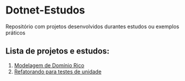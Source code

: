 # Dotnet-Estudos
Repositório com projetos desenvolvidos durantes estudos ou exemplos práticos

## Lista de projetos e estudos:
1. [Modelagem de Domínio Rico](/PaymentContext "Modelagem de Domínio Rico")
2. [Refatorando para testes de unidade](/Store "Refatorando para testes de unidade")
